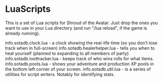 # LuaScripts
This is a set of Lua scripts for Shroud of the Avatar. Just drop the ones you
want to use in your Lua directory (and run "/lua reload", if the game is
already running).

info.sotadb.clock.lua - a clock showing the real-life time (so you don't lose track when in full-screen)
info.sotadb.healerhelper.lua - tells you when to heal yourself (planned to expanding to all members of party)
info.sotadb.loottracker.lua - keeps track of who wins rolls for what items.
info.sotadb.pools.lua - shows your adventure and production XP pools in the bottom left corner of your screen.
info.sotadb.util.lua  - is a series of utilities for script writers. Notably for identifying stats.